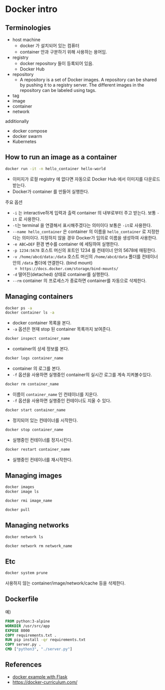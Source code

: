 # Docker intro

## Terminologies

- host machine
  - docker 가 설치되어 있는 컴퓨터
  - container 안과 구분하기 위해 사용하는 용어임.
- registry
  - docker repository 들이 등록되어 있음.
  - Docker Hub
- repository
  - A repository is a set of Docker images. A repository can be shared by pushing it to a registry server. The different images in the repository can be labeled using tags.
- tag
- image
- container
- network

additionally

- docker compose
- docker swarm
- Kubernetes

## How to run an image as a container

```bash
docker run -it -n hello_container hello-world
```

- 이미지가 로컬 registry 에 없다면 자동으로 Docker Hub 에서 이미지를 다운로드 받는다.
- Docker가 container 를 만들어 실행한다.

주요 옵션

- `-i` 는 interactive하게 입력과 출력 container 의 내부로부터 주고 받는다. 보통 `-it` 로 사용한다.
- `-t`는 terminal 을 연결해서 표시해주겠다는 의미이다 보통은 `-it`로 사용한다.
- `--name hello_container` 은 container 의 이름을 `hello_container` 로 지정한다는 의미이다. 지정하지 않을 경우 Docker가 임의로 이름을 생성하여 사용한다.
- `-e ABC=DEF` 환경 변수를 container 에 세팅하여 실행한다.
- `-p 1234:5678` 호스트 머신의 포트인 1234 를 컨테이너 안의 5678에 매핑한다.
- `-v /home/abcd/data:/data` 호스트 머신의 `/home/abcd/data` 폴더를 컨테이너 안의 `/data` 폴더에 연결한다. (bind mount)
  - `https://docs.docker.com/storage/bind-mounts/`
- `-d` 떨어진(detached) 상태로 container를 실행한다.
- `--rm` container 의 프로세스가 종료하면 container를 자동으로 삭제한다.

## Managing containers

```bash
docker ps -a
docker container ls -a
```

- docker container 목록을 본다.
- `-a` 옵션은 현재 stop 된 container 목록까지 보여준다.

```bash
docker inspect container_name
```

- container의 상세 정보를 본다.

```bash
docker logs container_name
```

- container 의 로그를 본다.
- `-f` 옵션을 사용하면 실행중인 container의 실시간 로그를 계속 지켜볼수있다.

```bash
docker rm container_name
```

- 이름이 `container_name` 인 컨테이너를 지운다.
- `-f` 옵션을 사용하면 실행중인 컨테이너도 지울 수 있다.

```bash
docker start container_name
```

- 정지되어 있는 컨테이너를 시작한다.

```bash
docker stop container_name
```

- 실행중인 컨테이너를 정지시킨다.

```bash
docker restart container_name
```

- 실행중인 컨테이너를 재시작한다.

## Managing images

```bash
docker images
docker image ls
```

```bash
docker rmi image_name
```

```bash
docker pull
```

## Managing networks

```bash
docker network ls
```

```bash
docker network rm network_name
```

## Etc

```bash
docker system prune
```

사용하지 않는 container/image/network/cache 등을 삭제한다.

## Dockerfile

예)

```Dockerfile
FROM python:3-alpine
WORKDIR /usr/src/app
EXPOSE 8000
COPY requirements.txt .
RUN pip install -qr requirements.txt
COPY server.py .
CMD ["python3", "./server.py"]
```

## References

- [docker example with Flask](https://github.com/datawire/hello-world)
- https://docker-curriculum.com/
